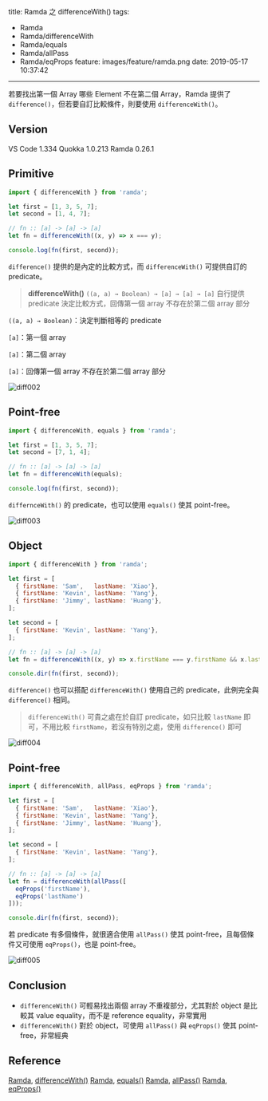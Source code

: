 title: Ramda 之 differenceWith()
tags:
  - Ramda
  - Ramda/differenceWith
  - Ramda/equals
  - Ramda/allPass
  - Ramda/eqProps
feature: images/feature/ramda.png
date: 2019-05-17 10:37:42
---
若要找出第一個 Array 哪些 Element 不在第二個 Array，Ramda 提供了 `difference()`，但若要自訂比較條件，則要使用 `differenceWith()`。

<!-- more -->

## Version

VS Code 1.334
Quokka 1.0.213
Ramda 0.26.1

## Primitive

```javascript
import { differenceWith } from 'ramda';

let first = [1, 3, 5, 7];
let second = [1, 4, 7];

// fn :: [a] -> [a] -> [a]
let fn = differenceWith((x, y) => x === y);

console.log(fn(first, second));
```

`difference()` 提供的是內定的比較方式，而 `differenceWith()` 可提供自訂的 predicate。

> **differenceWith()**
> `((a, a) → Boolean) → [a] → [a] → [a]`
> 自行提供 predicate 決定比較方式，回傳第一個 array 不存在於第二個 array 部分

`((a, a) → Boolean)`：決定判斷相等的 predicate

`[a]`：第一個 array

`[a]`：第二個 array

`[a]`：回傳第一個 array 不存在於第二個 array 部分

![diff002](/images/ramda/differencewith/diff002.png)

## Point-free

```javascript
import { differenceWith, equals } from 'ramda';

let first = [1, 3, 5, 7];
let second = [7, 1, 4];

// fn :: [a] -> [a] -> [a]
let fn = differenceWith(equals);

console.log(fn(first, second));
```

`differnceWith()` 的 predicate，也可以使用 `equals()` 使其 point-free。

![diff003](/images/ramda/differencewith/diff003.png)

## Object

```javascript
import { differenceWith } from 'ramda';

let first = [
  { firstName: 'Sam',   lastName: 'Xiao'},
  { firstName: 'Kevin', lastName: 'Yang'},
  { firstName: 'Jimmy', lastName: 'Huang'},
];

let second = [
  { firstName: 'Kevin', lastName: 'Yang'},
];

// fn :: [a] -> [a] -> [a]
let fn = differenceWith((x, y) => x.firstName === y.firstName && x.lastName === y.lastName);

console.dir(fn(first, second));
```

`difference()` 也可以搭配 `differenceWith()` 使用自己的 predicate，此例完全與 `difference()` 相同。

> `differenceWith()` 可貴之處在於自訂 predicate，如只比較 `lastName` 即可，不用比較 `firstName`，若沒有特別之處，使用 `difference()` 即可

![diff004](/images/ramda/differencewith/diff004.png)

## Point-free

```javascript
import { differenceWith, allPass, eqProps } from 'ramda';

let first = [
  { firstName: 'Sam',   lastName: 'Xiao'},
  { firstName: 'Kevin', lastName: 'Yang'},
  { firstName: 'Jimmy', lastName: 'Huang'},
];

let second = [
  { firstName: 'Kevin', lastName: 'Yang'},
];

// fn :: [a] -> [a] -> [a]
let fn = differenceWith(allPass([
  eqProps('firstName'),
  eqProps('lastName')
]));

console.dir(fn(first, second));
```

若 predicate 有多個條件，就很適合使用 `allPass()` 使其 point-free，且每個條件又可使用 `eqProps()`，也是 point-free。

![diff005](/images/ramda/differencewith/diff005.png)

## Conclusion

- `differenceWith()` 可輕易找出兩個 array 不重複部分，尤其對於 object 是比較其 value equality，而不是 reference equality，非常實用
- `differenceWith()` 對於 object，可使用 `allPass()` 與 `eqProps()` 使其 point-free，非常經典

## Reference

[Ramda](https://ramdajs.com), [differenceWith()](https://ramdajs.com/docs/#differenceWith)
[Ramda](https://ramdajs.com), [equals()](https://ramdajs.com/docs/#equals)
[Ramda](https://ramdajs.com), [allPass()](https://ramdajs.com/docs/#allPass)
[Ramda](https://ramdajs.com), [eqProps()](https://ramdajs.com/docs/#eqProps)

